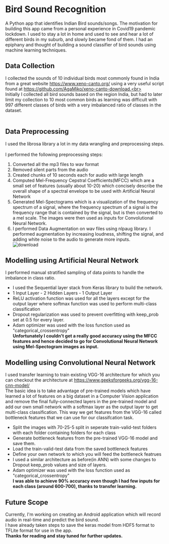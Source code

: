 # Bird Sound Recognition
A Python app that identifies Indian Bird sounds/songs.
The motivation for building this app came from a personal experience in Covid19 pandemic lockdown. I used to stay a lot in home and used to see and hear a lot of different birds in my suburb, and slowly became fond of them. I had an epiphany and thought of building a sound classifier of bird sounds using machine learning techniques.
## Data Collection
I collected the sounds of 10 individual birds most commonly found in India from a great website https://www.xeno-canto.org/ using a very useful script found at https://github.com/AgaMiko/xeno-canto-download.<br>
<br>
Initially I collected all bird sounds based on the region India, but had to later limit my collection to 10 most common birds as learning was difficult with 997 different classes of birds with a very imbalanced ratio of classes in the dataset.<br>
<br>
## Data Preprocessing
I used the librosa library a lot in my data wrangling and preprocessing steps.<br>
<br>
I performed the following preprocessing steps:<br>
1. Converted all the mp3 files to wav format
2. Removed silent parts from the audio
3. Created chunks of 10 seconds each for audio with large length
4. Computed Mel-Frequency Cepstral Coefficients(MFCC) which are a small set of features (usually about 10-20) which concisely describe the overall shape of a spectral envelope to be used with Artificial Neural Network
5. Generated Mel-Spectograms which is a visualization of the frequency spectrum of a signal, where the frequency spectrum of a signal is the frequency range that is contained by the signal, but is then converted to a mel scale. The images were then used as inputs for Convolutional Neural Network.
6. I performed Data Augmentation on wav files using nlpaug library. I performed augmentation by increasing loudness, shifting the signal, and adding white noise to the audio to generate more inputs.<br>
![download](https://user-images.githubusercontent.com/60923559/137144026-89a23b5e-8130-4186-aee4-178cd1fcdb05.png)
## Modelling using Artificial Neural Network
I performed manual stratified sampling of data points to handle the imbalance in class ratio.<br>
* I used the Sequential layer stack from Keras library to build the network.
* 1 Input Layer - 2 Hidden Layers - 1 Output Layer
* ReLU activation function was used for all the layers except for the output layer where softmax function was used to perform multi-class classification
* Dropout regularization was used to prevent overfitting with keep_prob set at 0.5 for every layer.
* Adam optimizer was used with the loss function used as "categorical_crossentropy"<br>
__Unfortunately I couldn't get a really good accuracy using the MFCC features and hence decided to go for Convolutional Neural Network using Mel-Spectogram images as input.__
## Modelling using Convolutional Neural Network
I used transfer learning to train existing VGG-16 architecture for which you can checkout the architecture at https://www.geeksforgeeks.org/vgg-16-cnn-model/<br>
The basic idea is to take advantage of pre-trained models which have learned a lot of features on a big dataset in a Computer Vision application and remove the final fully-connected layers in the pre-trained model and add our own small network with a softmax layer as the output layer to get multi-class classification. This way we get features from the VGG-16 called bottleneck features that we can use for our classifcation task.
<br>
* Split the images with 70-25-5 split in seperate train-valid-test folders with each folder containing folders for each class
* Generate bottleneck features from the pre-trained VGG-16 model and save them. 
* Load the train-valid-test data from the saved bottleneck features
* Define your own network to which you will feed the bottleneck featrues
* I used a similar architecture as before(in ANN) with some changes to Dropout keep_prob values and size of layers.
* Adam optimizer was used with the loss function used as "categorical_crossentropy"<br>
__I was able to achieve 90% accuracy even though I had few inputs for each class (around 600-700), thanks to transfer learning.__

## Future Scope
Currently, I'm working on creating an Android application which will record audio in real-time and predict the bird sound.<br>
I have already taken steps to save the keras model from HDF5 format to TFLite format for use in the app.<br>
__Thanks for reading and stay tuned for further updates.__
